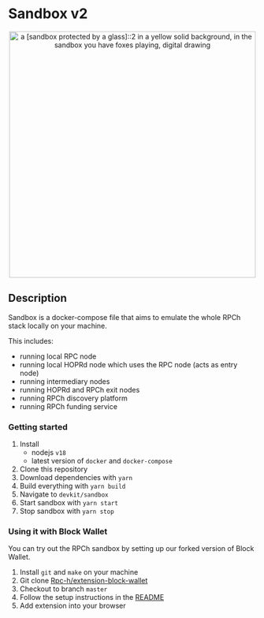 # Sandbox v2

<p align="center">
  <img width="500" height="500" src="https://user-images.githubusercontent.com/1877679/213269429-3e17ce98-216d-40d9-8047-86a55413988d.png" alt="a [sandbox protected by a glass]::2 in a yellow solid background, in the sandbox you have foxes playing, digital drawing">
</p>

## Description

Sandbox is a docker-compose file that aims to emulate the whole RPCh stack locally on your machine.

This includes:

- running local RPC node
- running local HOPRd node which uses the RPC node (acts as entry node)
- running intermediary nodes
- running HOPRd and RPCh exit nodes
- running RPCh discovery platform
- running RPCh funding service

### Getting started

1. Install
   - nodejs `v18`
   - latest version of `docker` and `docker-compose`
2. Clone this repository
3. Download dependencies with `yarn`
4. Build everything with `yarn build`
5. Navigate to `devkit/sandbox`
6. Start sandbox with `yarn start`
7. Stop sandbox with `yarn stop`

### Using it with Block Wallet

You can try out the RPCh sandbox by setting up our forked version of Block Wallet.

1. Install `git` and `make` on your machine
2. Git clone [Rpc-h/extension-block-wallet](https://github.com/Rpc-h/extension-block-wallet)
3. Checkout to branch `master`
4. Follow the setup instructions in the [README](https://github.com/Rpc-h/extension-block-wallet#readme)
5. Add extension into your browser
